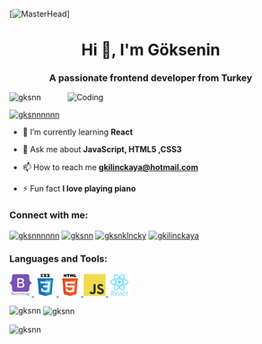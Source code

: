 [![MasterHead](https://miro.medium.com/max/1400/1*i8-u-V8LTTbQwTeUwLI_BQ.gif)]
<h1 align="center">Hi 👋, I'm Göksenin</h1>
<h3 align="center">A passionate frontend developer from Turkey</h3>
<img align="right" alt="Coding" width="400" src="https://thumbs.gfycat.com/AngelicConcreteHypsilophodon-size_restricted.gif">

<p align="left"> <img src="https://komarev.com/ghpvc/?username=gksnn&label=Profile%20views&color=0e75b6&style=flat" alt="gksnn" /> </p>

<p align="left"> <a href="https://twitter.com/gksnnnnnn" target="blank"><img src="https://img.shields.io/twitter/follow/gksnnnnnn?logo=twitter&style=for-the-badge" alt="gksnnnnnn" /></a> </p>

- 🌱 I’m currently learning **React**

- 💬 Ask me about **JavaScript, HTML5 ,CSS3**

- 📫 How to reach me **gkilinckaya@hotmail.com**

- ⚡ Fun fact **I love playing piano**

<h3 align="left">Connect with me:</h3>
<p align="left">
<a href="https://twitter.com/gksnnnnnn" target="blank"><img align="center" src="https://raw.githubusercontent.com/rahuldkjain/github-profile-readme-generator/master/src/images/icons/Social/twitter.svg" alt="gksnnnnnn" height="30" width="40" /></a>
<a href="https://linkedin.com/in/gksnn" target="blank"><img align="center" src="https://raw.githubusercontent.com/rahuldkjain/github-profile-readme-generator/master/src/images/icons/Social/linked-in-alt.svg" alt="gksnn" height="30" width="40" /></a>
<a href="https://instagram.com/gksnklncky" target="blank"><img align="center" src="https://raw.githubusercontent.com/rahuldkjain/github-profile-readme-generator/master/src/images/icons/Social/instagram.svg" alt="gksnklncky" height="30" width="40" /></a>
<a href="https://www.hackerrank.com/gkilinckaya" target="blank"><img align="center" src="https://raw.githubusercontent.com/rahuldkjain/github-profile-readme-generator/master/src/images/icons/Social/hackerrank.svg" alt="gkilinckaya" height="30" width="40" /></a>
</p>

<h3 align="left">Languages and Tools:</h3>
<p align="left"> <a href="https://getbootstrap.com" target="_blank" rel="noreferrer"> <img src="https://raw.githubusercontent.com/devicons/devicon/master/icons/bootstrap/bootstrap-plain-wordmark.svg" alt="bootstrap" width="40" height="40"/> </a> <a href="https://www.w3schools.com/css/" target="_blank" rel="noreferrer"> <img src="https://raw.githubusercontent.com/devicons/devicon/master/icons/css3/css3-original-wordmark.svg" alt="css3" width="40" height="40"/> </a> <a href="https://www.w3.org/html/" target="_blank" rel="noreferrer"> <img src="https://raw.githubusercontent.com/devicons/devicon/master/icons/html5/html5-original-wordmark.svg" alt="html5" width="40" height="40"/> </a> <a href="https://developer.mozilla.org/en-US/docs/Web/JavaScript" target="_blank" rel="noreferrer"> <img src="https://raw.githubusercontent.com/devicons/devicon/master/icons/javascript/javascript-original.svg" alt="javascript" width="40" height="40"/> </a> <a href="https://reactjs.org/" target="_blank" rel="noreferrer"> <img src="https://raw.githubusercontent.com/devicons/devicon/master/icons/react/react-original-wordmark.svg" alt="react" width="40" height="40"/> </a> </p>

<p><img align="left" src="https://github-readme-stats.vercel.app/api/top-langs?username=gksnn&show_icons=true&locale=en&layout=compact" alt="gksnn" /></p>

<p>&nbsp;<img align="center" src="https://github-readme-stats.vercel.app/api?username=gksnn&show_icons=true&locale=en" alt="gksnn" /></p>

<p><img align="center" src="https://github-readme-streak-stats.herokuapp.com/?user=gksnn&" alt="gksnn" /></p>
